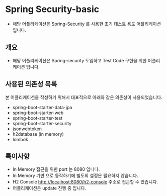 # Spring Security-basic
* 해당 어플리케이션은 Spring-Security 를 사용한 초기 테스트 용도 어플리케이션 입니다.

## 개요
* 해당 어플리케이션은 Spring-security 도입하고 Test Code 구현을 위한 어플리케이션 입니다.

## 사용된 의존성 목록
본 어플리케이션을 작성하기 위해서 대표적으로 아래와 같은 의존성이 사용되었습니다.
* spring-boot-starter-data-jpa
* spring-boot-starter-web
* spring-boot-starter-test
* spring-boot-starter-security
* jsonwebtoken
* h2database (in memory)
* lombok

## 특이사항
* In Memory 접근을 위한 port 는 8080 입니다.
* In Memory 기반 으로 동작하기에 별도의 설정은 필요하지 않습니다.
* H2 Console [http://localhost:8080/h2-console](http://localhost:8080/h2-console) 주소로 접근할 수 있습니다.
* 어플리케이션은 update 진행 중 입니다.